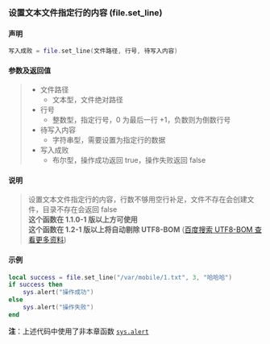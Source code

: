 ### 设置文本文件指定行的内容 \(**file\.set\_line**\)


#### 声明
```lua
写入成败 = file.set_line(文件路径, 行号, 待写入内容)
```


#### 参数及返回值
> - 文件路径
>   - 文本型，文件绝对路径
> - 行号
>   - 整数型，指定行号，0 为最后一行 \+1，负数则为倒数行号
> - 待写入内容
>   - 字符串型，需要设置为指定行的数据
> - 写入成败
>   - 布尔型，操作成功返回 true，操作失败返回 false


#### 说明
> 设置文本文件指定行的内容，行数不够用空行补足，文件不存在会创建文件，目录不存在会返回 false  
> **这个函数在 1\.1\.0\-1 版以上方可使用**  
> **这个函数在 1\.2\-1 版以上将自动剔除 UTF8\-BOM** ([百度搜索 UTF8-BOM 查看更多资料](https://www.baidu.com/s?wd=UTF8-BOM))  


#### 示例  
```lua
local success = file.set_line("/var/mobile/1.txt", 3, "哈哈哈")
if success then
    sys.alert("操作成功")
else
    sys.alert("操作失败")
end
```
**注**：上述代码中使用了非本章函数 [`sys.alert`](/Handbook/sys/sys.alert.md)  

